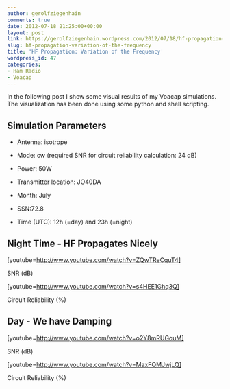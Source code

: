 ```yaml
---
author: gerolfziegenhain
comments: true
date: 2012-07-18 21:25:00+00:00
layout: post
link: https://gerolfziegenhain.wordpress.com/2012/07/18/hf-propagation-variation-of-the-frequency/
slug: hf-propagation-variation-of-the-frequency
title: 'HF Propagation: Variation of the Frequency'
wordpress_id: 47
categories:
- Ham Radio
- Voacap
---
```


In the following post I show some visual results of my Voacap simulations. The visualization has been done using some python and shell scripting.


## Simulation Parameters








	
  * Antenna: isotrope

	
  * Mode: cw (required SNR for circuit reliability calculation: 24 dB)

	
  * Power: 50W

	
  * Transmitter location: JO40DA

	
  * Month: July

	
  * SSN:72.8

	
  * Time (UTC): 12h (=day) and 23h (=night)







## 




## Night Time - HF Propagates Nicely







[youtube=http://www.youtube.com/watch?v=ZQwTReCquT4]




SNR (dB)










[youtube=http://www.youtube.com/watch?v=s4HEE1Ghq3Q]




Circuit Reliability (%)




## Day - We have Damping










[youtube=http://www.youtube.com/watch?v=o2Y8mRUGouM]




SNR (dB)










[youtube=http://www.youtube.com/watch?v=MaxFQMJwjLQ]







Circuit Reliability (%)












